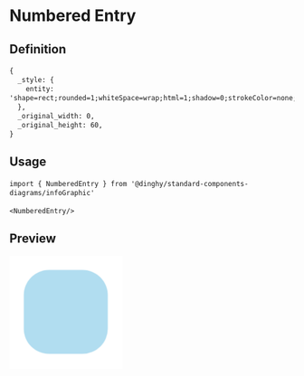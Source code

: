 # Numbered Entry

## Definition

```
{
  _style: { 
    entity: 'shape=rect;rounded=1;whiteSpace=wrap;html=1;shadow=0;strokeColor=none;fillColor=#B1DDF0;arcSize=30;fontSize=14;spacingLeft=42;fontStyle=1;fontColor=#FFFFFF;align=left;',
  },
  _original_width: 0,
  _original_height: 60,
}
```

## Usage

```
import { NumberedEntry } from '@dinghy/standard-components-diagrams/infoGraphic'

<NumberedEntry/>
```

## Preview

<img src="./numbered-entry.png" width="200"/>
